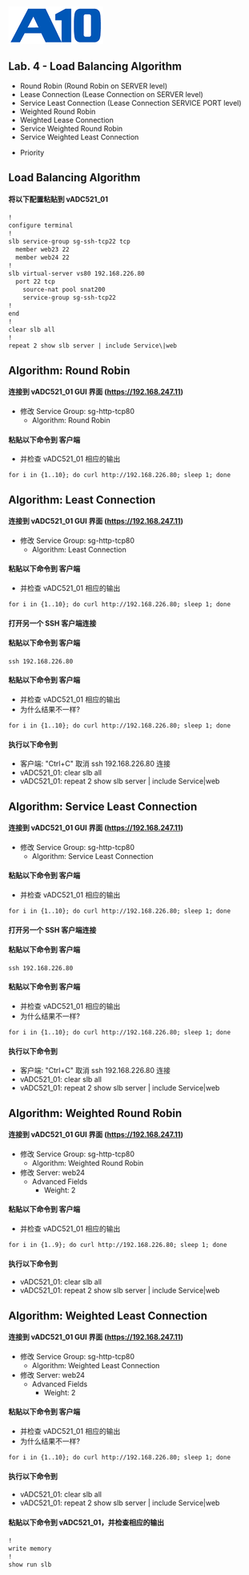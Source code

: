 ![](/Images/A10-NewLogos-Blue-NoReg-RGB-50.png)

## Lab. 4 - Load Balancing Algorithm
+ Round Robin (Round Robin on SERVER level)
+ Lease Connection (Lease Connection on SERVER level)
+ Service Least Connection (Lease Connection SERVICE PORT level)
+ Weighted Round Robin
+ Weighted Lease Connection
+ Service Weighted Round Robin
+ Service Weighted Least Connection

 - Priority

## Load Balancing Algorithm
#### 将以下配置粘贴到 vADC521_01
```
!
configure terminal
!
slb service-group sg-ssh-tcp22 tcp
  member web23 22
  member web24 22
!
slb virtual-server vs80 192.168.226.80
  port 22 tcp
    source-nat pool snat200
    service-group sg-ssh-tcp22
!
end
!
clear slb all
!
repeat 2 show slb server | include Service\|web

```

## Algorithm: Round Robin
#### 连接到 vADC521_01 GUI 界面 (https://192.168.247.11)
  + 修改 Service Group: sg-http-tcp80
    + Algorithm: Round Robin

#### 粘贴以下命令到 客户端
  + 并检查 vADC521_01 相应的输出
```
for i in {1..10}; do curl http://192.168.226.80; sleep 1; done

```

## Algorithm: Least Connection
#### 连接到 vADC521_01 GUI 界面 (https://192.168.247.11)
  + 修改 Service Group: sg-http-tcp80
    + Algorithm: Least Connection
    
#### 粘贴以下命令到 客户端
  + 并检查 vADC521_01 相应的输出
```
for i in {1..10}; do curl http://192.168.226.80; sleep 1; done

```

#### 打开另一个 SSH 客户端连接
#### 粘贴以下命令到 客户端
```
ssh 192.168.226.80

```

#### 粘贴以下命令到 客户端
  + 并检查 vADC521_01 相应的输出
  + 为什么结果不一样?
```
for i in {1..10}; do curl http://192.168.226.80; sleep 1; done

```

#### 执行以下命令到
  + 客户端: "Ctrl+C" 取消 ssh 192.168.226.80 连接
  + vADC521_01: clear slb all
  + vADC521_01: repeat 2 show slb server | include Service\|web

## Algorithm: Service Least Connection
#### 连接到 vADC521_01 GUI 界面 (https://192.168.247.11)
  + 修改 Service Group: sg-http-tcp80
    + Algorithm: Service Least Connection
    
#### 粘贴以下命令到 客户端
  + 并检查 vADC521_01 相应的输出
```
for i in {1..10}; do curl http://192.168.226.80; sleep 1; done

```

#### 打开另一个 SSH 客户端连接
#### 粘贴以下命令到 客户端
```
ssh 192.168.226.80

```

#### 粘贴以下命令到 客户端
  + 并检查 vADC521_01 相应的输出
  + 为什么结果不一样?
```
for i in {1..10}; do curl http://192.168.226.80; sleep 1; done

```

#### 执行以下命令到
  + 客户端: "Ctrl+C" 取消 ssh 192.168.226.80 连接
  + vADC521_01: clear slb all
  + vADC521_01: repeat 2 show slb server | include Service\|web

## Algorithm: Weighted Round Robin
#### 连接到 vADC521_01 GUI 界面 (https://192.168.247.11)
  + 修改 Service Group: sg-http-tcp80
    + Algorithm: Weighted Round Robin
  + 修改 Server: web24
    + Advanced Fields
      + Weight: 2

#### 粘贴以下命令到 客户端
  + 并检查 vADC521_01 相应的输出
```
for i in {1..9}; do curl http://192.168.226.80; sleep 1; done

```

#### 执行以下命令到
  + vADC521_01: clear slb all
  + vADC521_01: repeat 2 show slb server | include Service\|web


## Algorithm: Weighted Least Connection
#### 连接到 vADC521_01 GUI 界面 (https://192.168.247.11)
  + 修改 Service Group: sg-http-tcp80
    + Algorithm: Weighted Least Connection
  + 修改 Server: web24
    + Advanced Fields
      + Weight: 2

#### 粘贴以下命令到 客户端
  + 并检查 vADC521_01 相应的输出
  + 为什么结果不一样?
```
for i in {1..10}; do curl http://192.168.226.80; sleep 1; done

```

#### 执行以下命令到
  + vADC521_01: clear slb all
  + vADC521_01: repeat 2 show slb server | include Service\|web





#### 粘贴以下命令到 vADC521_01，并检查相应的输出
```
!
write memory
!
show run slb

```
